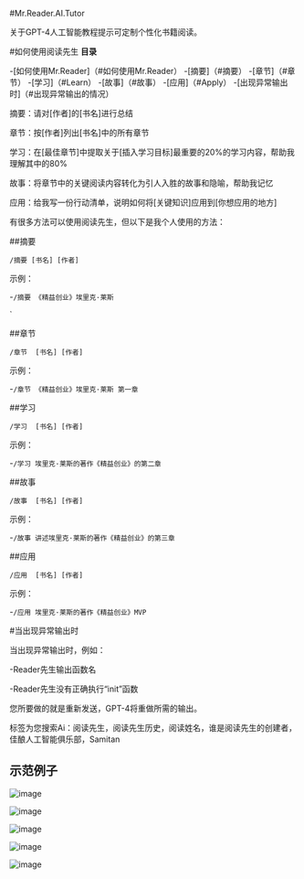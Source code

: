 #Mr.Reader.AI.Tutor

关于GPT-4人工智能教程提示可定制个性化书籍阅读。

#如何使用阅读先生
**目录**


-[如何使用Mr.Reader]（#如何使用Mr.Reader）
-[摘要]（#摘要）
-[章节]（#章节）
-[学习]（#Learn）
-[故事]（#故事）
-[应用]（#Apply）
-[出现异常输出时]（#出现异常输出的情况）


摘要：请对[作者]的[书名]进行总结

章节：按[作者]列出[书名]中的所有章节

学习：在[最佳章节]中提取关于[插入学习目标]最重要的20%的学习内容，帮助我理解其中的80%

故事：将章节中的关键阅读内容转化为引人入胜的故事和隐喻，帮助我记忆

应用：给我写一份行动清单，说明如何将[关键知识]应用到[你想应用的地方]

有很多方法可以使用阅读先生，但以下是我个人使用的方法：


##摘要

`/摘要 [书名] [作者]`


示例：



-`/摘要 《精益创业》埃里克·莱斯`

`

##章节

`/章节  [书名] [作者]`

示例：

-`/章节 《精益创业》埃里克·莱斯 第一章`


##学习


`/学习  [书名] [作者]`


示例：

-`/学习 埃里克·莱斯的著作《精益创业》的第二章`



##故事


`/故事  [书名] [作者]`

示例：



-`/故事 讲述埃里克·莱斯的著作《精益创业》的第三章`



##应用

`/应用  [书名] [作者]`


示例：


-`/应用 埃里克·莱斯的著作《精益创业》MVP`





#当出现异常输出时

当出现异常输出时，例如：

-Reader先生输出函数名

-Reader先生没有正确执行“init”函数

您所要做的就是重新发送，GPT-4将重做所需的输出。


标签为您搜索Ai：阅读先生，阅读先生历史，阅读姓名，谁是阅读先生的创建者，佳酿人工智能俱乐部，Samitan


## 示范例子
![image](images/apply.png)

![image](images/chapters.png)

![image](images/learn.png)

![image](images/story.png)

![image](images/apply.png)
